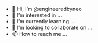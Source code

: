 - 👋 Hi, I’m @engineeredbyneo
- 👀 I’m interested in ...
- 🌱 I’m currently learning ...
- 💞️ I’m looking to collaborate on ...
- 📫 How to reach me ...

<!---
engineeredbyneo/engineeredbyneo is a ✨ special ✨ repository because its `README.md` (this file) appears on your GitHub profile.
You can click the Preview link to take a look at your changes.
--->
